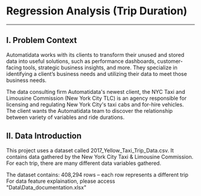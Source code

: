# Regression Analysis (Trip Duration)
---
## I. Problem Context
Automatidata works with its clients to transform their unused and stored data into useful solutions, such as performance dashboards, customer-facing tools, strategic business insights, and more. They specialize in identifying a client’s business needs and utilizing their data to meet those business needs.

The data consulting firm Automatidata's newest client, the NYC Taxi and Limousine Commission (New York City TLC) is an agency responsible for licensing and regulating New York City's taxi cabs and for-hire vehicles. The client wants the Automatidata team to discover the relationship between variety of variables and ride durations.

## II. Data Introduction
This project uses a dataset called 2017_Yellow_Taxi_Trip_Data.csv. It contains data gathered by the New York City Taxi & Limousine Commission. For each trip, there are many different data variables gathered. 

The dataset contains: 408,294 rows – each row represents a different trip
For data feature explaination, please access "Data\Data_documentation.xlsx"
